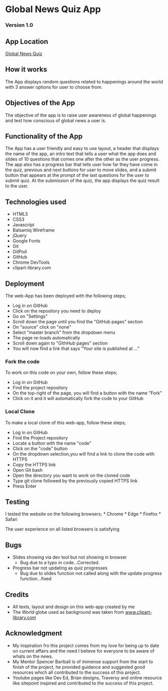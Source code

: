# Global News Quiz App
### Version 1.0

## App Location
[Global News Quiz](https://github.com/https://oluwafemiawosanya.github.io/MS2-News-Quiz/)

## How it works
The App displays random questions related to happenings around the world with 3 answer options for user to choose from.

## Objectives of the App
The objective of the app is to raise user awareness of global happenings and test how conscious of global news a  user is.

## Functionality of the App
The App has a user friendly and easy to use layout, a header that displays the name of the app, an intro text that tells a user what the app does
and slides of 10 questions that comes one after the other as the user progress.
The app also has a progress bar that tells user how far they have come in the quiz, previous and next buttons for user to move slides, and a submit button that appears at the prompt of the last questions
for the user to submit quiz.
At the submission of the quiz, the app displays the quiz result to the user.


## Technologies used
* HTML5
* CSS3
* Javascript
* Balsamiq Wireframe
* jQuery
* Google Fonts
* Git
* GitPod
* GitHub
* Chrome DevTools
* clipart-library.com


## Deployment
The web-App has been deployed with the following steps;

* Log in on GitHub
* Click on the repository you need to deploy
* Go on "Settings"
* Scroll down the page until you find the "GitHub pages" section
* On "source" click on "none"
* Select "master branch" from the dropdown menu
* The page re-loads automatically
* Scroll down again to "GithHub pages" section
* You will now find a link that says "Your site is published at ..."

### Fork the code 

To work on this code on your own, follow these steps;

* Log in on GitHub
* Find the project repository
* On the top-right of the page, you will find a button with the name "Fork"
* Click on it and it will automatically fork the code to your GitHub

### Local Clone

To make a local clone of this web-app, follow these steps;

* Log in on GitHub
* Find the Project repository
* Locate a button with the name "code"
* Click on the "code" button
* On the dropdown selection,you will find a link to clone the code with HTTPS
* Copy the HTTPS link
* Open Git bash
* Open the directory you want to work on the cloned code 
* Type git clone followed by the previously copied HTTPS link
* Press Enter


## Testing
I tested the website on the following browsers;
    * Chrome
    * Edge
    * Firefox
    * Safari

The user experience on all listed browsers is satisfying

## Bugs
* Slides showing via dev tool but not showing in browser
   * Bug due to a typo in code...Corrected.
* Progress bar not updating as quiz progresses
   * Bug due to slides function not called along with the update progress function...fixed    

## Credits
* All texts, layout and design on this web-app created by me
* The World globe used as background was taken from www.clipart-library.com

## Acknowledgment
* My inspiration fro this project comes from my love for being up to date on current affairs and the need I believe for everyone to be aware
of whats on the news.
* My Mentor Spencer Bariball is of immense support from the start to finish of the project, he provided guidance and suggested good resources
which all contributed to the success of this project.
* Youtube pages like Dev Ed, Brian designs, Traversy and online resource like sitepoint inspired and contributed to the success of this project.









